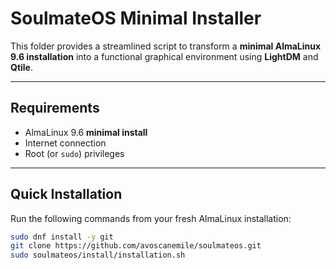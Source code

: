 # SoulmateOS Minimal Installer

This folder provides a streamlined script to transform a **minimal AlmaLinux 9.6 installation** into a functional graphical environment using **LightDM** and **Qtile**.

---

## Requirements

- AlmaLinux 9.6 **minimal install**
- Internet connection
- Root (or `sudo`) privileges

---

## Quick Installation

Run the following commands from your fresh AlmaLinux installation:

```bash
sudo dnf install -y git
git clone https://github.com/avoscanemile/soulmateos.git
sudo soulmateos/install/installation.sh
